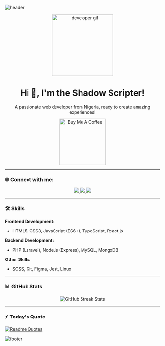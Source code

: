 ![header](https://capsule-render.vercel.app/api?type=waving&color=gradient&height=250&section=header&text=Shadow%20Scripter&fontSize=70&animation=fadeIn&fontAlignY=35&descAlignY=50&desc=Full%20Stack%20Web%20Developer&descAlign=62)


<div align="center">
  <img src="https://github.com/HalemoGPA/HalemoGPA/blob/main/images/Developer.gif" alt="developer gif" height="200px">
</div>

<h1 align="center">Hi 👋, I'm the Shadow Scripter!</h1>

<p align="center">
  A passionate web developer from Nigeria, ready to create amazing experiences!
</p>

<div align="center">
  <a href="https://www.buymeacoffee.com/ShadowScripts1" target="_blank">
    <img src="https://cdn.buymeacoffee.com/buttons/v2/default-red.png" alt="Buy Me A Coffee" width="150" >
  </a>
</div>

---

### 🌐 Connect with me:
<p align="center">
  <a href="https://twitter.com/ShadowScripts1_git" target="blank">
    <img src="https://img.shields.io/badge/Twitter-%231DA1F2.svg?style=for-the-badge&logo=twitter&logoColor=white" />
  </a>
  <a href="https://linkedin.com/in/chidera-eric-13870922b/" target="blank">
    <img src="https://img.shields.io/badge/LinkedIn-%230077B5.svg?style=for-the-badge&logo=linkedin&logoColor=white" />
  </a>
  <a href="mailto:ShadowScripts1@proton.me">
    <img src="https://img.shields.io/badge/Gmail-D14836?style=for-the-badge&logo=gmail&logoColor=white" />
  </a>
</p>

---

### 🛠 Skills
**Frontend Development:**
- HTML5, CSS3, JavaScript (ES6+), TypeScript, React.js

**Backend Development:**
- PHP (Laravel), Node.js (Express), MySQL, MongoDB

**Other Skills:**
- SCSS, Git, Figma, Jest, Linux

---

### 📊 GitHub Stats
<p align="center">
  <img src="https://github-readme-streak-stats.herokuapp.com/?user=ShadowScripts1&theme=dracula&hide_border=true" alt="GitHub Streak Stats">
</p>


---

### ⚡️ Today's Quote
[![Readme Quotes](https://quotes-github-readme.vercel.app/api?type=horizontal&theme=dracula)](https://github.com/piyushsuthar/github-readme-quotes)

![footer](https://capsule-render.vercel.app/api?type=waving&color=gradient&height=250&section=footer&descAlignY=51&descAlign=62&desc=Thanks%20for%20stopping%20by!&descAlign=62)
